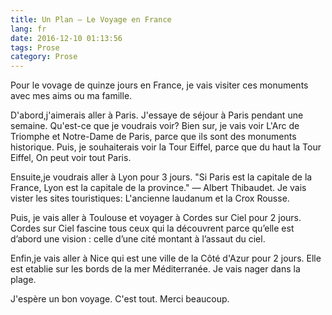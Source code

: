 ```yaml
---
title: Un Plan — Le Voyage en France
lang: fr
date: 2016-12-10 01:13:56
tags: Prose
category: Prose
---
```

Pour le vovage de quinze jours en France, je vais visiter ces monuments avec mes aims ou ma famille.

D'abord,j'aimerais aller à Paris. J'essaye de séjour à Paris pendant une semaine. Qu'est-ce que je voudrais voir? Bien sur, je vais voir L'Arc de Triomphe et Notre-Dame de Paris, parce que ils sont des monuments historique. Puis, je souhaiterais voir la Tour Eiffel, parce que du haut la Tour Eiffel, On peut voir tout Paris.

Ensuite,je voudrais aller à Lyon pour 3 jours. "Si Paris est la capitale de la France, Lyon est la capitale de la province." — Albert Thibaudet. Je vais vister les sites touristiques: L'ancienne laudanum et la Crox Rousse.

Puis, je vais aller à Toulouse et voyager à Cordes sur Ciel pour 2 jours. Cordes sur Ciel fascine tous ceux qui la découvrent parce qu’elle est d’abord une vision : celle d’une cité montant à l’assaut du ciel.

Enfin,je vais aller à Nice qui est une ville de la Côté d'Azur pour 2 jours. Elle est etablie sur les bords de la mer Méditerranée. Je vais nager dans la plage.

J'espère un bon voyage. C'est tout. Merci beaucoup. 